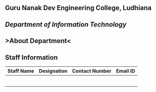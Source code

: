 ## Guru Nanak Dev Engineering College, Ludhiana
## *Department of Information Technology*
## >About Department<
## Staff Information
| Staff Name |Designation | Contact Number | Email ID |
| ----------- | ----------- | --------------|-------------|
|  |  |
|  |  |
|  |  |
|  |  |
|  |  |
|  |  |
